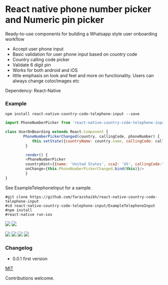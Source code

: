 # React native phone number picker and Numeric pin picker
Ready-to-use components for building a Whatsapp style user onboarding workflow

* Accept user phone input
* Basic validation for user phone input based on country code
* Country calling code picker
* Validate 6 digit pin
* Works for both android and iOS
* little emphasis on look and feel and more on functionality. Users can always change color/images etc

Dependency: React-Native


### Example
```
npm install react-native-country-code-telephone-input --save
```

```javascript
import PhoneNumberPicker from 'react-native-country-code-telephone-input'

class UserOnBoarding extends React.Component {
        PhoneNumberPickerChanged(country, callingCode, phoneNumber) {
            this.setState({countryName: country.name, callingCode: callingCode, phoneNo:phoneNumber});
         }

         render() {
         <PhoneNumberPicker
         countryHint={{name: 'United States', cca2: 'US', callingCode:"1"}}
         onChange={this.PhoneNumberPickerChanged.bind(this)}/>
         }
}
```

See ExampleTelephoneInput for a sample.
```
#git clone https://github.com/farazshaikh/react-native-country-code-telephone-input
#cd react-native-country-code-telephone-input/ExampleTelephoneInput
#npm install
#react-native run-ios
```




![](https://raw.githubusercontent.com/farazshaikh/react-native-country-code-telephone-input/master/ExampleTelephoneInput/screenshots/3.png)
![](https://raw.githubusercontent.com/farazshaikh/react-native-country-code-telephone-input/master/ExampleTelephoneInput/screenshots/4.png)


![](https://raw.githubusercontent.com/farazshaikh/react-native-country-code-telephone-input/master/ExampleTelephoneInput/screenshots/1.png)
![](https://raw.githubusercontent.com/farazshaikh/react-native-country-code-telephone-input/master/ExampleTelephoneInput/screenshots/2.png)
![](https://raw.githubusercontent.com/farazshaikh/react-native-country-code-telephone-input/master/ExampleTelephoneInput/screenshots/5.png)
![](https://raw.githubusercontent.com/farazshaikh/react-native-country-code-telephone-input/master/ExampleTelephoneInput/screenshots/6.png)


### Changelog
- 0.0.1 first version




[MIT](LICENSE)



Contributions welcome.
